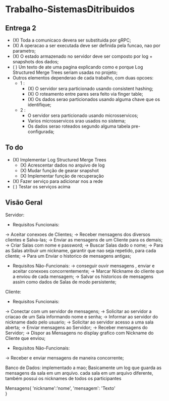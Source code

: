 # Trabalho-SistemasDitribuidos


## Entrega 2

* (X) Toda a comunicaco devera ser substituida por gRPC;
* (X) A operacao a ser executada deve ser definida pela funcao, nao por parametro;
* (X) O estado armazenado no servidor deve ser composto por log + snapshots dos dados;
* ( ) Um texto de ate uma pagina explicando como e porque Log Structured Merge Trees seriam usadas no projeto;
* Outros elementos dependerao de cada trabalho, com duas opcoes:
	- 1 :
		* (X) O servidor sera particionado usando consistent hashing;
		* (X) O roteamento entre pares sera feito via finger table;
		* (X) Os dados serao particionados usando alguma chave que os identifique;
	- 2 :
		* O servidor sera particionado usando microsservicos;
		* Varios microsservicos srao usados no sistema;
		* Os dados serao roteados segundo alguma tabela pre-configurada;

## To do

* (X) Implementar Log Structured Merge Trees
	- (X) Acrescentar dados no arquivo de log
	- (X) Mudar função de gearar snapshot
	- (X) Implementar função de recuperação
* (X) Fazer serviço para adicionar nos a rede
* ( ) Testar os serviços acima

## Visão Geral

Servidor:

- Requisitos Funcionais:

-> Aceitar conexoes de Clientes;
-> Receber mensagens dos diversos clientes e Salva-las;
-> Enviar as mensagens de um Cliente para os demais;
-> Criar Salas com nome e password;
-> Buscar Salas dado o nome;
-> Para as Salas atribuir um nickname, garantir que nao seja repetido, para cada cliente;
-> Para um Enviar o historico de mensagens antigas;

- Requisitos Não-Funcionais:
-> conseguir ouvir mensagens , enviar e aceitar conexoes concorrentemente;
-> Marcar Nickname do cliente que a enviou de cada mensagem;
-> Salvar os historicos de mensagens assim como dados de Salas de modo persistente;

Cliente:

- Requisitos Funcionais:

-> Conectar com um servidor de mensagens;
-> Solicitar ao servidor a criacao de um Sala informando nome e senha;
-> Informar ao servidor do nickname dado pelo usuario;
-> Solicitar ao servidor acesso a uma sala aberta;
-> Enviar mensagens ao Servidor;
-> Receber mensagens do Servidor;
-> Dispor as Mensagens no display grafico com Nickname do Cliente que enviou;

- Requisitos Não-Funcionais:

-> Receber e enviar mensagens de maneira concorrente;

Banco de Dados:
implementado a mao; Basicamente um log que guarda as mensagens da sala em um arquivo. cada sala em um arquivo diferente, também possui os nicknames de todos os participantes

Mensagens{
     'nickname':'nome',
     'mensagem': 'Texto'       
}
